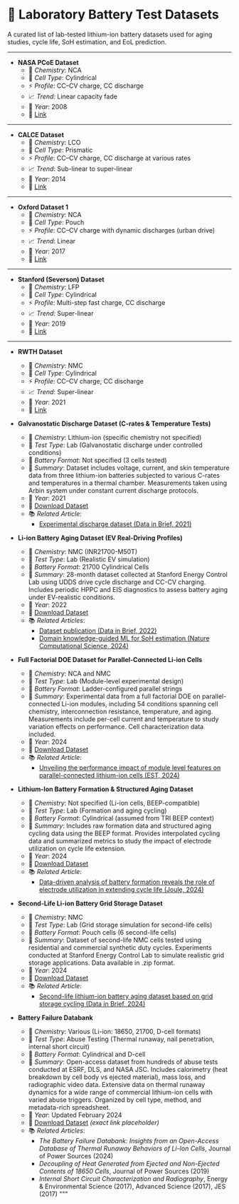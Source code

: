 # 🧪 Laboratory Battery Test Datasets

A curated list of lab-tested lithium-ion battery datasets used for aging studies, cycle life, SoH estimation, and EoL prediction.

---

- **NASA PCoE Dataset**
  - 🧪 *Chemistry*: NCA
  - 🔋 *Cell Type*: Cylindrical
  - ⚡ *Profile*: CC–CV charge, CC discharge
  - 📈 *Trend*: Linear capacity fade
  - 📅 *Year*: 2008
  - 🔗 [Link](https://ti.arc.nasa.gov/tech/dash/groups/pcoe/prognostic-data-repository/)

---

- **CALCE Dataset**
  - 🧪 *Chemistry*: LCO
  - 🔋 *Cell Type*: Prismatic
  - ⚡ *Profile*: CC–CV charge, CC discharge at various rates
  - 📈 *Trend*: Sub-linear to super-linear
  - 📅 *Year*: 2014
  - 🔗 [Link](https://web.calce.umd.edu/batteries/data.htm)

---

- **Oxford Dataset 1**
  - 🧪 *Chemistry*: NCA
  - 🔋 *Cell Type*: Pouch
  - ⚡ *Profile*: CC–CV charge with dynamic discharges (urban drive)
  - 📈 *Trend*: Linear
  - 📅 *Year*: 2017
  - 🔗 [Link](https://ora.ox.ac.uk/objects/uuid:03ba4b01-cfed-46d3-9b1a-7d4a7bdf6fac)

---

- **Stanford (Severson) Dataset**
  - 🧪 *Chemistry*: LFP
  - 🔋 *Cell Type*: Cylindrical
  - ⚡ *Profile*: Multi-step fast charge, CC discharge
  - 📈 *Trend*: Super-linear
  - 📅 *Year*: 2019
  - 🔗 [Link](https://data.matr.io/1/projects/5c48dd2bc625d700019f3204)

---

- **RWTH Dataset**
  - 🧪 *Chemistry*: NMC
  - 🔋 *Cell Type*: Cylindrical
  - ⚡ *Profile*: CC–CV charge, CC discharge
  - 📈 *Trend*: Super-linear
  - 📅 *Year*: 2021
  - 🔗 [Link](https://git.rwth-aachen.de/isea/battery-degradation-trajectory-prediction)
- **Galvanostatic Discharge Dataset (C-rates & Temperature Tests)**
  - 📍 *Chemistry*: Lithium-ion (specific chemistry not specified)
  - 🧪 *Test Type*: Lab (Galvanostatic discharge under controlled conditions)
  - 🔋 *Battery Format*: Not specified (3 cells tested)
  - 📄 *Summary*: Dataset includes voltage, current, and skin temperature data from three lithium-ion batteries subjected to various C-rates and temperatures in a thermal chamber. Measurements taken using Arbin system under constant current discharge protocols.
  - 📅 *Year*: 2021
  - 🔗 [Download Dataset](https://data.mendeley.com/datasets/kxsbr4x3j2/2)
  - 📚 *Related Article*:  
    - [Experimental discharge dataset (Data in Brief, 2021)](https://doi.org/10.1016/j.dib.2021.106894)
- **Li-ion Battery Aging Dataset (EV Real-Driving Profiles)**
  - 📍 *Chemistry*: NMC (INR21700-M50T)
  - 🧪 *Test Type*: Lab (Realistic EV simulation)
  - 🔋 *Battery Format*: 21700 Cylindrical Cells
  - 📄 *Summary*: 28-month dataset collected at Stanford Energy Control Lab using UDDS drive cycle discharge and CC-CV charging. Includes periodic HPPC and EIS diagnostics to assess battery aging under EV-realistic conditions.
  - 📅 *Year*: 2022
  - 🔗 [Download Dataset](https://osf.io/qsabn/?view_only=2a03b6c78ef14922a3e244f3d549de78)
  - 📚 *Related Articles*:
    - [Dataset publication (Data in Brief, 2022)](https://doi.org/10.1016/j.dib.2022.107995)
    - [Domain knowledge-guided ML for SoH estimation (Nature Computational Science, 2024)](https://doi.org/10.1038/s44172-024-00304-2)

- **Full Factorial DOE Dataset for Parallel-Connected Li-ion Cells**
  - 📍 *Chemistry*: NCA and NMC
  - 🧪 *Test Type*: Lab (Module-level experimental design)
  - 🔋 *Battery Format*: Ladder-configured parallel strings
  - 📄 *Summary*: Experimental data from a full factorial DOE on parallel-connected Li-ion modules, including 54 conditions spanning cell chemistry, interconnection resistance, temperature, and aging. Measurements include per-cell current and temperature to study variation effects on performance. Cell characterization data included.
  - 📅 *Year*: 2024
  - 🔗 [Download Dataset](https://data.mendeley.com/datasets/zh58byr53c/1)
  - 📚 *Related Article*:  
    - [Unveiling the performance impact of module level features on parallel-connected lithium-ion cells (EST, 2024)](https://doi.org/10.1016/j.est.2024.110783)

- **Lithium-Ion Battery Formation & Structured Aging Dataset**
  - 📍 *Chemistry*: Not specified (Li-ion cells, BEEP-compatible)
  - 🧪 *Test Type*: Lab (Formation and aging cycling)
  - 🔋 *Battery Format*: Cylindrical (assumed from TRI BEEP context)
  - 📄 *Summary*: Includes raw formation data and structured aging cycling data using the BEEP format. Provides interpolated cycling data and summarized metrics to study the impact of electrode utilization on cycle life extension.
  - 📅 *Year*: 2024
  - 🔗 [Download Dataset](https://data.matr.io/8/)
  - 📚 *Related Article*:  
    - [Data-driven analysis of battery formation reveals the role of electrode utilization in extending cycle life (Joule, 2024)](https://www.cell.com/joule/abstract/S2542-4351(24)00353-2)

- **Second-Life Li-ion Battery Grid Storage Dataset**
  - 📍 *Chemistry*: NMC
  - 🧪 *Test Type*: Lab (Grid storage simulation for second-life cells)
  - 🔋 *Battery Format*: Pouch cells (6 second-life cells)
  - 📄 *Summary*: Dataset of second-life NMC cells tested using residential and commercial synthetic duty cycles. Experiments conducted at Stanford Energy Control Lab to simulate realistic grid storage applications. Data available in .zip format.
  - 📅 *Year*: 2024
  - 🔗 [Download Dataset](https://osf.io/8jnr5/)
  - 📚 *Related Article*:  
    - [Second-life lithium-ion battery aging dataset based on grid storage cycling (Data in Brief, 2024)](https://doi.org/10.1016/j.dib.2024.111046)

- **Battery Failure Databank**
  - 📍 *Chemistry*: Various (Li-ion: 18650, 21700, D-cell formats)
  - 🧪 *Test Type*: Abuse Testing (Thermal runaway, nail penetration, internal short circuit)
  - 🔋 *Battery Format*: Cylindrical and D-cell
  - 📄 *Summary*: Open-access dataset from hundreds of abuse tests conducted at ESRF, DLS, and NASA JSC. Includes calorimetry (heat breakdown by cell body vs ejected material), mass loss, and radiographic video data. Extensive data on thermal runaway dynamics for a wide range of commercial lithium-ion cells with varied abuse triggers. Organized by cell type, method, and metadata-rich spreadsheet.
  - 📅 *Year*: Updated February 2024
  - 🔗 [Download Dataset](https://www.nasa.gov/battery-failure-databank) *(exact link placeholder)*
  - 📚 *Related Articles*:  
    - *The Battery Failure Databank: Insights from an Open-Access Database of Thermal Runaway Behaviors of Li-Ion Cells*, Journal of Power Sources (2024)
    - *Decoupling of Heat Generated from Ejected and Non-Ejected Contents of 18650 Cells*, Journal of Power Sources (2019)
    - *Internal Short Circuit Characterization and Radiography*, Energy & Environmental Science (2017), Advanced Science (2017), JES (2017)
"""
